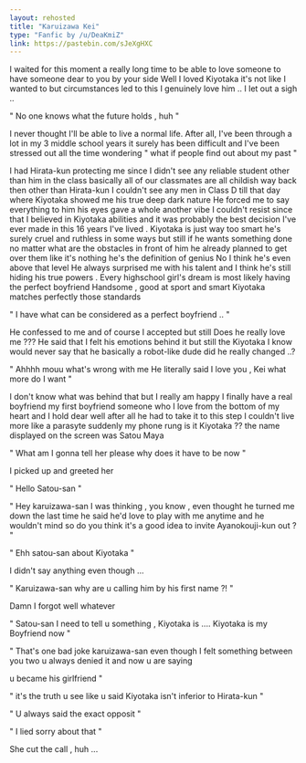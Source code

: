 ```yaml
---
layout: rehosted
title: "Karuizawa Kei"
type: "Fanfic by /u/DeaKmiZ"
link: https://pastebin.com/sJeXgHXC
---
```

<p>I waited for this moment a really long time to be able to love someone to have someone dear to you by your side Well I loved Kiyotaka it's not like I wanted to but circumstances led to this I genuinely love him .. I let out a sigh ..</p>
<p>" No one knows what the future holds , huh "</p>
<p>I never thought I'll be able to live a normal life. After alI, I've been through a lot in my 3 middle school years it surely has been difficult and I've been stressed out all the time wondering " what if people find out about my past "</p>
<p>I had Hirata-kun protecting me since I didn't see any reliable student other than him in the class basically all of our classmates are all childish way back then other than Hirata-kun I couldn't see any men in Class D till that day where Kiyotaka showed me his true deep dark nature He forced me to say everything to him his eyes gave a whole another vibe I couldn't resist since that I believed in Kiyotaka abilities and it was probably the best decision I've ever made in this 16 years I've lived . Kiyotaka is just way too smart he's surely cruel and ruthless in some ways but still if he wants something done no matter what are the obstacles in front of him he already planned to get over them like it's nothing he's the definition of genius No I think he's even above that level He always surprised me with his talent and I think he's still hiding his true powers . Every highschool girl's dream is most likely having the perfect boyfriend Handsome , good at sport and smart Kiyotaka matches perfectly those standards</p>
<p>" I have what can be considered as a perfect boyfriend .. "</p>
<p>He confessed to me and of course I accepted but still Does he really love me ??? He said that I felt his emotions behind it but still the Kiyotaka I know would never say that he basically a robot-like dude did he really changed ..?</p>
<p>" Ahhhh mouu what's wrong with me He literally said I love you , Kei what more do I want "</p>
<p>I don't know what was behind that but I really am happy I finally have a real boyfriend my first boyfriend someone who I love from the bottom of my heart and I hold dear well after all he had to take it to this step I couldn't live more like a parasyte suddenly my phone rung is it Kiyotaka ?? the name displayed on the screen was Satou Maya</p>
<p>" What am I gonna tell her please why does it have to be now "</p>
<p>I picked up and greeted her</p>
<p>" Hello Satou-san "</p>
<p>" Hey karuizawa-san I was thinking , you know , even thought he turned me down the last time he said he'd love to play with me anytime and he wouldn't mind so do you think it's a good idea to invite Ayanokouji-kun out ? "</p>
<p>" Ehh satou-san about Kiyotaka "</p>
<p>I didn't say anything even though ...</p>
<p>" Karuizawa-san why are u calling him by his first name ?! "</p>
<p>Damn I forgot well whatever</p>
<p>" Satou-san I need to tell u something , Kiyotaka is .... Kiyotaka is my Boyfriend now "</p>
<p>" That's one bad joke karuizawa-san even though I felt something between you two u always denied it and now u are saying</p>
<p>u became his girlfriend "</p>
<p>" it's the truth u see like u said Kiyotaka isn't inferior to Hirata-kun "</p>
<p>" U always said the exact opposit "</p>
<p>" I lied sorry about that "</p>
<p>She cut the call , huh ...</p>
